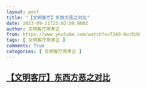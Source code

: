 ```yaml
---
layout: post
title: "【文明客厅】东西方恶之对比"
date: 2023-09-21T23:02:50.000Z
author: 文明客厅周孝正
from: https://www.youtube.com/watch?v=T34O-0urEUU
tags: [ 文明客厅周孝正 ]
comments: True
categories: [ 文明客厅周孝正 ]
---
```

<!--1695337370000-->
[【文明客厅】东西方恶之对比](https://www.youtube.com/watch?v=T34O-0urEUU)
------

<div>

</div>
